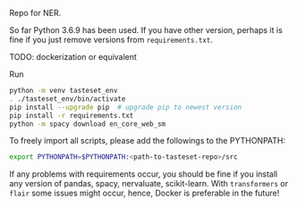Repo for NER.

So far Python 3.6.9 has been used. If you have other version, perhaps it is
fine if you just remove versions from `requirements.txt`.

TODO: dockerization or equivalent

Run
```bash
python -m venv tasteset_env
. ./tasteset_env/bin/activate
pip install --upgrade pip  # upgrade pip to newest version
pip install -r requirements.txt
python -m spacy download en_core_web_sm
```

To freely import all scripts, please add the followings to the PYTHONPATH:
```bash
export PYTHONPATH=$PYTHONPATH:<path-to-tasteset-repo>/src
```


If any problems with requirements occur, you should be fine if you install 
any version of pandas, spacy, nervaluate, scikit-learn. With `transformers` 
or `flair` some issues might occur, hence, Docker is preferable in the future!